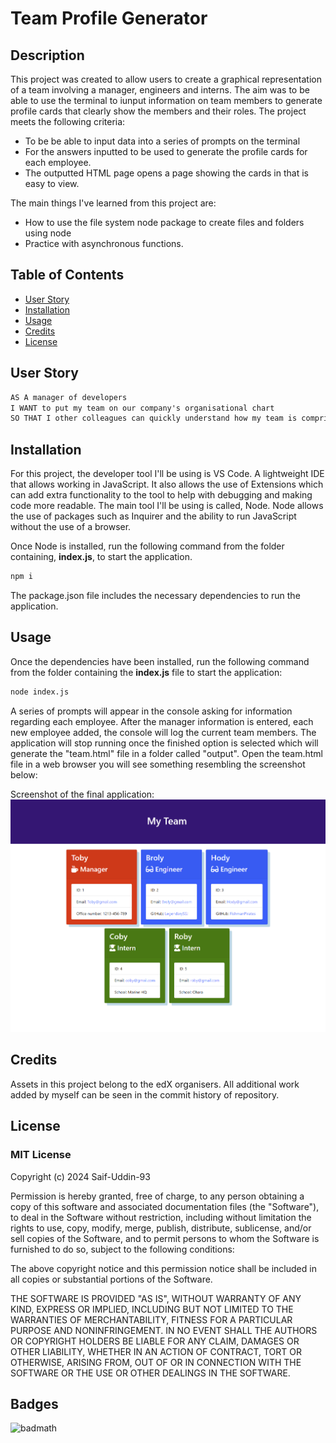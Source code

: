 # Team Profile Generator

## Description

This project was created to allow users to create a graphical representation of a team involving a manager, engineers and interns. The aim was to be able to use the terminal to iunput information on team members to generate profile cards that clearly show the members and their roles. The project meets the following criteria:

* To be be able to input data into a series of prompts on the terminal
* For the answers inputted to be used to generate the profile cards for each employee.
* The outputted HTML page opens a page showing the cards in that is easy to view.

The main things I've learned from this project are:

* How to use the file system node package to create files and folders using node
* Practice with asynchronous functions.

## Table of Contents

- [User Story](#user-story)
- [Installation](#installation)
- [Usage](#usage)
- [Credits](#credits)
- [License](#license)

## User Story

```md
AS A manager of developers
I WANT to put my team on our company's organisational chart
SO THAT I other colleagues can quickly understand how my team is comprised at a glance.
```

## Installation

For this project, the developer tool I'll be using is VS Code. A lightweight IDE that allows working in JavaScript. It also allows the use of Extensions which can add extra functionality to the tool to help with debugging and making code more readable. The main tool I'll be using is called, Node. Node allows the use of packages such as Inquirer and the ability to run JavaScript without the use of a browser.

Once Node is installed, run the following command from the folder containing, <b>index.js</b>, to start the application.
```md
npm i
```

The package.json file includes the necessary dependencies to run the application.

## Usage

Once the dependencies have been installed, run the following command from the folder containing the <b>index.js</b> file to start the application:
```md
node index.js
```
A series of prompts will appear in the console asking for information regarding each employee.
After the manager information is entered, each new employee added, the console will log the current team members.
The application will stop running once the finished option is selected which will generate the "team.html" file in a folder called "output".
Open the team.html file in a web browser you will see something resembling the screenshot below:

Screenshot of the final application:
![Screenshot of final application](./assets/images/screenshot.png)

## Credits

Assets in this project belong to the edX organisers. All additional work added by myself can be seen in the commit history of repository.

## License
### MIT License

Copyright (c) 2024 Saif-Uddin-93

Permission is hereby granted, free of charge, to any person obtaining a copy of this software and associated documentation files (the "Software"), to deal in the Software without restriction, including without limitation the rights to use, copy, modify, merge, publish, distribute, sublicense, and/or sell copies of the Software, and to permit persons to whom the Software is furnished to do so, subject to the following conditions:

The above copyright notice and this permission notice shall be included in all copies or substantial portions of the Software.

THE SOFTWARE IS PROVIDED "AS IS", WITHOUT WARRANTY OF ANY KIND, EXPRESS OR IMPLIED, INCLUDING BUT NOT LIMITED TO THE WARRANTIES OF MERCHANTABILITY, FITNESS FOR A PARTICULAR PURPOSE AND NONINFRINGEMENT. IN NO EVENT SHALL THE AUTHORS OR COPYRIGHT HOLDERS BE LIABLE FOR ANY CLAIM, DAMAGES OR OTHER LIABILITY, WHETHER IN AN ACTION OF CONTRACT, TORT OR OTHERWISE, ARISING FROM, OUT OF OR IN CONNECTION WITH THE SOFTWARE OR THE USE OR OTHER DEALINGS IN THE SOFTWARE.

## Badges

![badmath](https://img.shields.io/github/languages/top/lernantino/badmath)